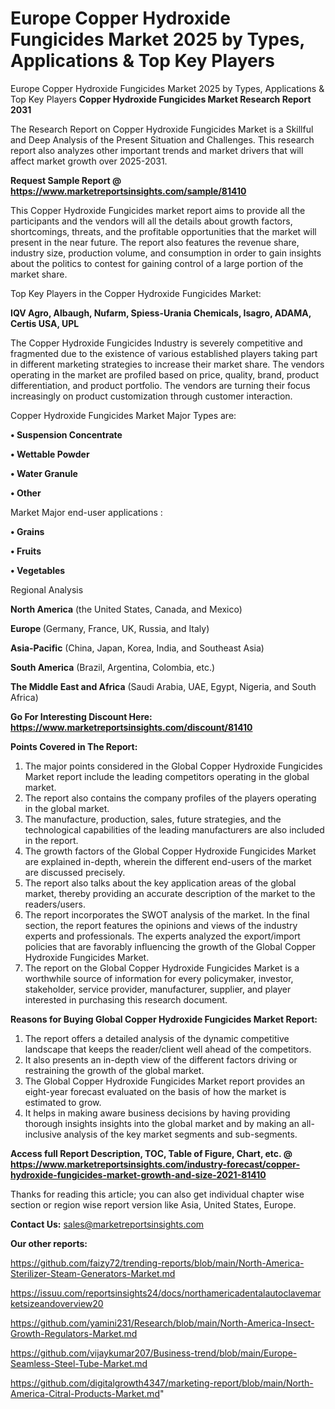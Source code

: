 # Europe Copper Hydroxide Fungicides Market 2025 by Types, Applications & Top Key Players
Europe Copper Hydroxide Fungicides Market 2025 by Types, Applications & Top Key Players
<strong>Copper Hydroxide Fungicides Market Research Report 2031</strong>

The Research Report on Copper Hydroxide Fungicides Market is a Skillful and Deep Analysis of the Present Situation and Challenges. This research report also analyzes other important trends and market drivers that will affect market growth over 2025-2031.

<strong>Request Sample Report @ <a href=https://www.marketreportsinsights.com/sample/81410>https://www.marketreportsinsights.com/sample/81410</a></strong>

This Copper Hydroxide Fungicides market report aims to provide all the participants and the vendors will all the details about growth factors, shortcomings, threats, and the profitable opportunities that the market will present in the near future. The report also features the revenue share, industry size, production volume, and consumption in order to gain insights about the politics to contest for gaining control of a large portion of the market share.

Top Key Players in the Copper Hydroxide Fungicides Market:

<strong>IQV Agro, Albaugh, Nufarm, Spiess-Urania Chemicals, Isagro, ADAMA, Certis USA, UPL</strong>

The Copper Hydroxide Fungicides Industry is severely competitive and fragmented due to the existence of various established players taking part in different marketing strategies to increase their market share. The vendors operating in the market are profiled based on price, quality, brand, product differentiation, and product portfolio. The vendors are turning their focus increasingly on product customization through customer interaction.

Copper Hydroxide Fungicides Market Major Types are:

<strong>• Suspension Concentrate

• Wettable Powder

• Water Granule

• Other</strong>

Market Major end-user applications :

<strong>• Grains

• Fruits

• Vegetables</strong>

Regional Analysis

</u><strong><b>North America</b></strong> (the United States, Canada, and Mexico)

<strong><b>Europe </b></strong>(Germany, France, UK, Russia, and Italy)

<strong><b>Asia-Pacific</b></strong> (China, Japan, Korea, India, and Southeast Asia)

<strong><b>South America</b></strong> (Brazil, Argentina, Colombia, etc.)

<strong><b>The Middle East and Africa</b></strong> (Saudi Arabia, UAE, Egypt, Nigeria, and South Africa)

<strong>Go For Interesting Discount Here: <a href=https://www.marketreportsinsights.com/discount/81410>https://www.marketreportsinsights.com/discount/81410</a></strong>

<strong>Points Covered in The Report:</strong>
<ol>
  <li>The major points considered in the Global Copper Hydroxide Fungicides Market report include the leading competitors operating in the global market.</li>
  <li>The report also contains the company profiles of the players operating in the global market.</li>
  <li>The manufacture, production, sales, future strategies, and the technological capabilities of the leading manufacturers are also included in the report.</li>
  <li>The growth factors of the Global Copper Hydroxide Fungicides Market are explained in-depth, wherein the different end-users of the market are discussed precisely.</li>
  <li>The report also talks about the key application areas of the global market, thereby providing an accurate description of the market to the readers/users.</li>
  <li>The report incorporates the SWOT analysis of the market. In the final section, the report features the opinions and views of the industry experts and professionals. The experts analyzed the export/import policies that are favorably influencing the growth of the Global Copper Hydroxide Fungicides Market.</li>
  <li>The report on the Global Copper Hydroxide Fungicides Market is a worthwhile source of information for every policymaker, investor, stakeholder, service provider, manufacturer, supplier, and player interested in purchasing this research document.</li>
</ol>
<strong>Reasons for Buying Global Copper Hydroxide Fungicides Market Report:</strong>

<ol>
  <li>The report offers a detailed analysis of the dynamic competitive landscape that keeps the reader/client well ahead of the competitors.</li>
  <li>It also presents an in-depth view of the different factors driving or restraining the growth of the global market.</li>
  <li>The Global Copper Hydroxide Fungicides Market report provides an eight-year forecast evaluated on the basis of how the market is estimated to grow.</li>
  <li>It helps in making aware business decisions by having providing thorough insights insights into the global market and by making an all-inclusive analysis of the key market segments and sub-segments.</li>
</ol>
<strong>Access full Report Description, TOC, Table of Figure, Chart, etc. @ <a href=https://www.marketreportsinsights.com/industry-forecast/copper-hydroxide-fungicides-market-growth-and-size-2021-81410>https://www.marketreportsinsights.com/industry-forecast/copper-hydroxide-fungicides-market-growth-and-size-2021-81410</a></strong>


Thanks for reading this article; you can also get individual chapter wise section or region wise report version like Asia, United States, Europe.

<strong>Contact Us:</strong>
sales@marketreportsinsights.com

<strong>Our other reports:</strong>

<a href=https://github.com/faizy72/trending-reports/blob/main/North-America-Sterilizer-Steam-Generators-Market.md>https://github.com/faizy72/trending-reports/blob/main/North-America-Sterilizer-Steam-Generators-Market.md</a>

<a href=https://issuu.com/reportsinsights24/docs/northamericadentalautoclavemarketsizeandoverview20>https://issuu.com/reportsinsights24/docs/northamericadentalautoclavemarketsizeandoverview20</a>

<a href=https://github.com/yamini231/Research/blob/main/North-America-Insect-Growth-Regulators-Market.md>https://github.com/yamini231/Research/blob/main/North-America-Insect-Growth-Regulators-Market.md</a>

<a href=https://github.com/vijaykumar207/Business-trend/blob/main/Europe-Seamless-Steel-Tube-Market.md>https://github.com/vijaykumar207/Business-trend/blob/main/Europe-Seamless-Steel-Tube-Market.md</a>

<a href=https://github.com/digitalgrowth4347/marketing-report/blob/main/North-America-Citral-Products-Market.md>https://github.com/digitalgrowth4347/marketing-report/blob/main/North-America-Citral-Products-Market.md</a>"
